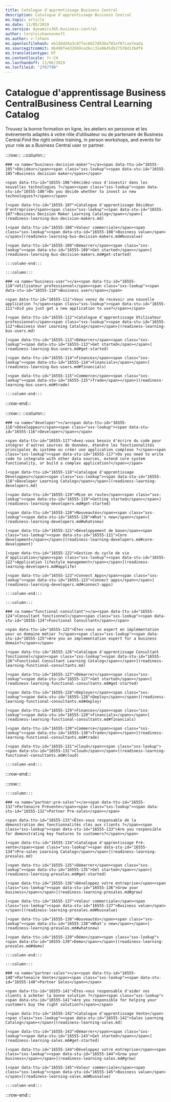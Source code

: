 ```yaml
---
title: Catalogue d'apprentissage Business Central
description: Catalogue d'apprentissage Business Central
ms.topic: article
ms.date: 11/05/2019
ms.service: dynamics365-business-central
author: loreleishannonmsft
ms.author: v-lshann
ms.openlocfilehash: eb1dddd4a3c87fec6627d83ba701ef87caa7eada
ms.sourcegitcommit: 86498fe4326b9ce26cc31e8645db27570d13bdf9
ms.translationtype: HT
ms.contentlocale: fr-CH
ms.lasthandoff: 11/06/2019
ms.locfileid: "2767790"
---
```

# <a name="business-central-learning-catalog"></a><span data-ttu-id="16555-103">Catalogue d'apprentissage Business Central</span><span class="sxs-lookup"><span data-stu-id="16555-103">Business Central Learning Catalog</span></span>
<span data-ttu-id="16555-104">Trouvez la bonne formation en ligne, les ateliers en personne et les événements adaptés à votre rôle d’utilisateur ou de partenaire de Business Central.</span><span class="sxs-lookup"><span data-stu-id="16555-104">Find the right online training, in person workshops, and events for your role as a Business Central user or partner.</span></span>

:::row:::
    :::column:::

    ### <a name="business-decision-maker"></a><span data-ttu-id="16555-105">Décideur</span><span class="sxs-lookup"><span data-stu-id="16555-105">Business decision maker</span></span>

    <span data-ttu-id="16555-106">Décidez-vous d'investir dans les nouvelles technologies ?</span><span class="sxs-lookup"><span data-stu-id="16555-106">Do you decide whether to invest in new technologies?</span></span> 

    [<span data-ttu-id="16555-107">Catalogue d'apprentissage Décideur d'entreprise</span><span class="sxs-lookup"><span data-stu-id="16555-107">Business Decision Maker Learning Catalog</span></span>](readiness-learning-bus-decision-makers.md)

    [<span data-ttu-id="16555-108">Valeur commerciale</span><span class="sxs-lookup"><span data-stu-id="16555-108">Business value</span></span>](readiness-learning-bus-decision-makers.md#busvalue)

    [<span data-ttu-id="16555-109">Démarrer</span><span class="sxs-lookup"><span data-stu-id="16555-109">Get started</span></span>](readiness-learning-bus-decision-makers.md#get-started)

    :::column-end:::

    :::column:::

    ### <a name="business-user"></a><span data-ttu-id="16555-110">Utilisateur professionnel</span><span class="sxs-lookup"><span data-stu-id="16555-110">Business user</span></span>

    <span data-ttu-id="16555-111">Vous venez de recevoir une nouvelle application ?</span><span class="sxs-lookup"><span data-stu-id="16555-111">Did you just get a new application to use?</span></span> 

    [<span data-ttu-id="16555-112">Catalogue d'apprentissage Utilisateur professionnel</span><span class="sxs-lookup"><span data-stu-id="16555-112">Business User Learning Catalog</span></span>](readiness-learning-bus-users.md)

    [<span data-ttu-id="16555-113">Démarrer</span><span class="sxs-lookup"><span data-stu-id="16555-113">Get started</span></span>](readiness-learning-bus-users.md#get-started)

    [<span data-ttu-id="16555-114">Finances</span><span class="sxs-lookup"><span data-stu-id="16555-114">Financials</span></span>](readiness-learning-bus-users.md#financials)

    [<span data-ttu-id="16555-115">Commerce</span><span class="sxs-lookup"><span data-stu-id="16555-115">Trade</span></span>](readiness-learning-bus-users.md#trade)

    :::column-end:::

:::row-end:::

:::row:::
    :::column:::

    ### <a name="developer"></a><span data-ttu-id="16555-116">Développeur</span><span class="sxs-lookup"><span data-stu-id="16555-116">Developer</span></span>

    <span data-ttu-id="16555-117">Avez-vous besoin d'écrire du code pour intégrer d'autres sources de données, étendre les fonctionnalités principales du système ou créer une application complexe ?</span><span class="sxs-lookup"><span data-stu-id="16555-117">Do you need to write code to integrate with other data sources, extend core system functionality, or build a complex application?</span></span>

    [<span data-ttu-id="16555-118">Catalogue d'apprentissage Développeur</span><span class="sxs-lookup"><span data-stu-id="16555-118">Developer Learning Catalog</span></span>](readiness-learning-developers.md)

    [<span data-ttu-id="16555-119">Mise en route</span><span class="sxs-lookup"><span data-stu-id="16555-119">Getting started</span></span>](readiness-learning-developers.md#get-started)

    [<span data-ttu-id="16555-120">Nouveautés</span><span class="sxs-lookup"><span data-stu-id="16555-120">What's new</span></span>](readiness-learning-developers.md#whatsnew)

    [<span data-ttu-id="16555-121">Développement de base</span><span class="sxs-lookup"><span data-stu-id="16555-121">Core development</span></span>](readiness-learning-developers.md#core-development)

    [<span data-ttu-id="16555-122">Gestion du cycle de vie d'application</span><span class="sxs-lookup"><span data-stu-id="16555-122">Application lifestyle management</span></span>](readiness-learning-developers.md#applife)

    [<span data-ttu-id="16555-123">Connect Apps</span><span class="sxs-lookup"><span data-stu-id="16555-123">Connect apps</span></span>](readiness-learning-developers.md#connect-apps)

    :::column-end:::

    :::column:::

    ### <a name="functional-consultant"></a><span data-ttu-id="16555-124">Consultant fonctionnel</span><span class="sxs-lookup"><span data-stu-id="16555-124">Functional Consultant</span></span>
    
    <span data-ttu-id="16555-125">Êtes-vous un expert en implémentation pour un domaine métier ?</span><span class="sxs-lookup"><span data-stu-id="16555-125">Are you an implementation expert for a business domain?</span></span> 

    [<span data-ttu-id="16555-126">Catalogue d'apprentissage Consultant fonctionnel</span><span class="sxs-lookup"><span data-stu-id="16555-126">Functional Consultant Learning Catalog</span></span>](readiness-learning-functional-consultants.md)

    [<span data-ttu-id="16555-127">Démarrer</span><span class="sxs-lookup"><span data-stu-id="16555-127">Get started</span></span>](readiness-learning-functional-consultants.md#get-started)

    [<span data-ttu-id="16555-128">Déployer</span><span class="sxs-lookup"><span data-stu-id="16555-128">Deploy</span></span>](readiness-learning-functional-consultants.md#deploy)

    [<span data-ttu-id="16555-129">Finances</span><span class="sxs-lookup"><span data-stu-id="16555-129">Financials</span></span>](readiness-learning-functional-consultants.md#financials)

    [<span data-ttu-id="16555-130">Commerce</span><span class="sxs-lookup"><span data-stu-id="16555-130">Trade</span></span>](readiness-learning-functional-consultants.md#trade)

    [<span data-ttu-id="16555-131">Cloud</span><span class="sxs-lookup"><span data-stu-id="16555-131">Cloud</span></span>](readiness-learning-functional-consultants.md#cloud)

    :::column-end:::

:::row-end:::

:::row:::

    :::column:::

    ### <a name="partner-pre-sales"></a><span data-ttu-id="16555-132">Partenaire Prévente</span><span class="sxs-lookup"><span data-stu-id="16555-132">Partner Pre-sales</span></span>

    <span data-ttu-id="16555-133">Êtes-vous responsable de la démonstration des fonctionnalités clés aux clients ?</span><span class="sxs-lookup"><span data-stu-id="16555-133">Are you responsible for demonstrating key features to customers?</span></span> 

    [<span data-ttu-id="16555-134">Catalogue d'apprentissage Pré-vente</span><span class="sxs-lookup"><span data-stu-id="16555-134">Pre-sales Learning Catalog</span></span>](readiness-learning-presales.md)

    [<span data-ttu-id="16555-135">Démarrer</span><span class="sxs-lookup"><span data-stu-id="16555-135">Get started</span></span>](readiness-learning-presales.md#get-started)

    [<span data-ttu-id="16555-136">Développez votre entreprise</span><span class="sxs-lookup"><span data-stu-id="16555-136">Grow your business</span></span>](readiness-learning-presales.md#grow)

    [<span data-ttu-id="16555-137">Valeur commerciale</span><span class="sxs-lookup"><span data-stu-id="16555-137">Business value</span></span>](readiness-learning-presales.md#busvalue)

    [<span data-ttu-id="16555-138">Nouveautés</span><span class="sxs-lookup"><span data-stu-id="16555-138">What's new</span></span>](readiness-learning-presales.md#whatsnew)

    [<span data-ttu-id="16555-139">Démo</span><span class="sxs-lookup"><span data-stu-id="16555-139">Demo</span></span>](readiness-learning-presales.md#demo)

    :::column-end:::

    :::column:::

    ### <a name="partner-sales"></a><span data-ttu-id="16555-140">Partenaire Vente</span><span class="sxs-lookup"><span data-stu-id="16555-140">Partner Sales</span></span>

    <span data-ttu-id="16555-141">Êtes-vous responsable d'aider vos clients à acheter la bonne solution ?</span><span class="sxs-lookup"><span data-stu-id="16555-141">Are you responsible for helping your customers buy the right solution?</span></span> 

    [<span data-ttu-id="16555-142">Catalogue d'apprentissage Vente</span><span class="sxs-lookup"><span data-stu-id="16555-142">Sales Learning Catalog</span></span>](readiness-learning-sales.md)

    [<span data-ttu-id="16555-143">Démarrer</span><span class="sxs-lookup"><span data-stu-id="16555-143">Get started</span></span>](readiness-learning-sales.md#get-started)

    [<span data-ttu-id="16555-144">Développez votre entreprise</span><span class="sxs-lookup"><span data-stu-id="16555-144">Grow your business</span></span>](readiness-learning-sales.md#grow)

    [<span data-ttu-id="16555-145">Valeur commerciale</span><span class="sxs-lookup"><span data-stu-id="16555-145">Business value</span></span>](readiness-learning-sales.md#busvalue)

    :::column-end:::

:::row-end:::
